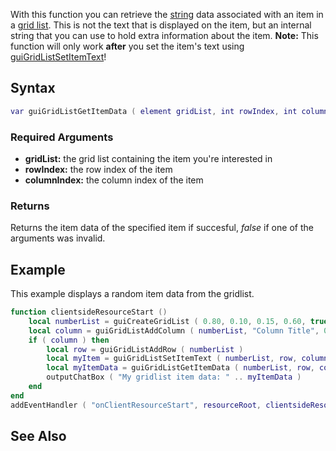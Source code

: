With this function you can retrieve the [string](/docs/string.md "wikilink") data associated with an item in a [grid list](/docs/element/gui/gridlist.md "wikilink"). This is not the text that is displayed on the item, but an internal string that you can use to hold extra information about the item.
**Note:** This function will only work **after** you set the item's text using [guiGridListSetItemText](/docs/guigridlistsetitemtext.md "wikilink")!

Syntax
------

``` lua
var guiGridListGetItemData ( element gridList, int rowIndex, int columnIndex )
```

### Required Arguments

-   **gridList:** the grid list containing the item you're interested in
-   **rowIndex:** the row index of the item
-   **columnIndex:** the column index of the item

### Returns

Returns the item data of the specified item if succesful, *false* if one of the arguments was invalid.

Example
-------

This example displays a random item data from the gridlist.

``` lua
function clientsideResourceStart ()
    local numberList = guiCreateGridList ( 0.80, 0.10, 0.15, 0.60, true )
    local column = guiGridListAddColumn ( numberList, "Column Title", 0.85 )
    if ( column ) then
        local row = guiGridListAddRow ( numberList )
        local myItem = guiGridListSetItemText ( numberList, row, column, tostring( math.random(0, 10) ^ 100 ), false, false )
        local myItemData = guiGridListGetItemData ( numberList, row, column )
        outputChatBox ( "My gridlist item data: " .. myItemData )
    end
end
addEventHandler ( "onClientResourceStart", resourceRoot, clientsideResourceStart )
```

See Also
--------
